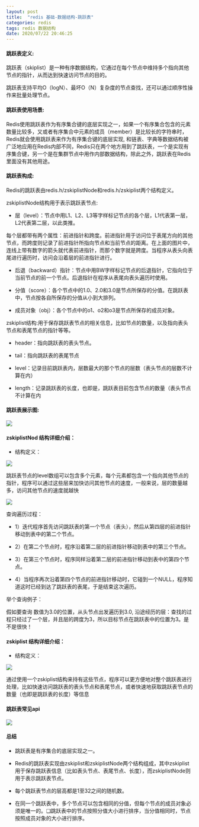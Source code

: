 ```yaml
---
layout: post
title:  "redis 基础-数据结构-跳跃表"
categories: redis
tags: redis 数据结构
date: 2020/07/22 20:46:25
---
```




#### 跳跃表定义:

跳跃表（skiplist）是一种有序数据结构，它通过在每个节点中维持多个指向其他节点的指针，从而达到快速访问节点的目的。

跳跃表支持平均O（logN）、最坏O（N）复杂度的节点查找，还可以通过顺序性操作来批量处理节点。

<!--more-->
#### 跳跃表使用场景:

Redis使用跳跃表作为有序集合键的底层实现之一，如果一个有序集合包含的元素数量比较多，又或者有序集合中元素的成员（member）是比较长的字符串时，Redis就会使用跳跃表来作为有序集合键的底层实现,
和链表、字典等数据结构被广泛地应用在Redis内部不同，Redis只在两个地方用到了跳跃表，一个是实现有序集合键，另一个是在集群节点中用作内部数据结构，除此之外，跳跃表在Redis里面没有其他用途。


#### 跳跃表构成:

Redis的跳跃表由redis.h/zskiplistNode和redis.h/zskiplist两个结构定义。

 zskiplistNode结构用于表示跳跃表节点:

   * 层（level）：节点中用L1、L2、L3等字样标记节点的各个层，L1代表第一层，L2代表第二层，以此类推。

  每个层都带有两个属性：前进指针和跨度。前进指针用于访问位于表尾方向的其他节点，而跨度则记录了前进指针所指向节点和当前节点的距离。在上面的图片中，连线上带有数字的箭头就代表前进指针，而那个数字就是跨度。当程序从表头向表尾进行遍历时，访问会沿着层的前进指针进行。

   * 后退（backward）指针：节点中用BW字样标记节点的后退指针，它指向位于当前节点的前一个节点。后退指针在程序从表尾向表头遍历时使用。

   *  分值（score）：各个节点中的1.0、2.0和3.0是节点所保存的分值。在跳跃表中，节点按各自所保存的分值从小到大排列。

   *  成员对象（obj）：各个节点中的o1、o2和o3是节点所保存的成员对象。

zskiplist结构:用于保存跳跃表节点的相关信息，比如节点的数量，以及指向表头节点和表尾节点的指针等等。

  * header：指向跳跃表的表头节点。

  * tail：指向跳跃表的表尾节点

  * level：记录目前跳跃表内，层数最大的那个节点的层数（表头节点的层数不计算在内）

  * length：记录跳跃表的长度，也即是，跳跃表目前包含节点的数量（表头节点不计算在内

#### 跳跃表展示图:

![](https://tva1.sinaimg.cn/large/007S8ZIlgy1gh0013kywqj30w40c442f.jpg)

####  zskiplistNod 结构详细介绍：

* 结构定义：

![](https://tva1.sinaimg.cn/large/007S8ZIlgy1gh00aw82t7j317s0l041b.jpg)

跳跃表节点的level数组可以包含多个元素，每个元素都包含一个指向其他节点的指针，程序可以通过这些层来加快访问其他节点的速度，一般来说，层的数量越多，访问其他节点的速度就越快

![](https://tva1.sinaimg.cn/large/007S8ZIlgy1gh01aoczwpj30yc0c2tcy.jpg)  

查询遍历过程：

* 1）迭代程序首先访问跳跃表的第一个节点（表头），然后从第四层的前进指针移动到表中的第二个节点。

* 2）在第二个节点时，程序沿着第二层的前进指针移动到表中的第三个节点。

* 3）在第三个节点时，程序同样沿着第二层的前进指针移动到表中的第四个节点。

* 4）当程序再次沿着第四个节点的前进指针移动时，它碰到一个NULL，程序知道这时已经到达了跳跃表的表尾，于是结束这次遍历。

举个查询例子：

假如要查询 数值为3.0的位置，从头节点出发遍历到3.0, 沿途经历的层：查找的过程只经过了一个层，并且层的跨度为3，所以目标节点在跳跃表中的位置为3。是不是很快！

####  zskiplist 结构详细介绍：

* 结构定义：

![](https://tva1.sinaimg.cn/large/007S8ZIlgy1gh00w61phgj316q0bumyv.jpg)

通过使用一个zskiplist结构来持有这些节点，程序可以更方便地对整个跳跃表进行处理，比如快速访问跳跃表的表头节点和表尾节点，或者快速地获取跳跃表节点的数量（也即是跳跃表的长度）等信息

#### 跳跃表常见api

![](https://tva1.sinaimg.cn/large/007S8ZIlgy1gh01ipeqxfj30r80miakt.jpg)

#### 总结

* 跳跃表是有序集合的底层实现之一。

* Redis的跳跃表实现由zskiplist和zskiplistNode两个结构组成，其中zskiplist用于保存跳跃表信息（比如表头节点、表尾节点、长度），而zskiplistNode则用于表示跳跃表节点。

* 每个跳跃表节点的层高都是1至32之间的随机数。

* 在同一个跳跃表中，多个节点可以包含相同的分值，但每个节点的成员对象必须是唯一的。❑跳跃表中的节点按照分值大小进行排序，当分值相同时，节点按照成员对象的大小进行排序。


